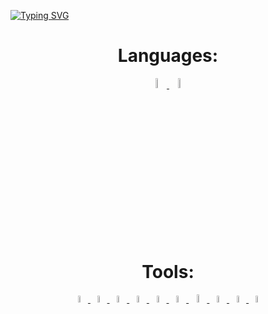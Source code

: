 [![Typing SVG](https://readme-typing-svg.herokuapp.com?font=Fira+Code&size=25&duration=2500&pause=2000&color=F79150&multiline=true&width=435&lines=import+lao)](https://git.io/typing-svg)


<h1 align="center">
  Languages:
</h1>

<p align="center">
  <a href="https://www.python.org/">
    <img src="https://img.icons8.com/color/512/python.png" width="6.5%">
  </a>
  <a href="https://en.wikipedia.org/wiki/SQL">
    <img src="https://img.icons8.com/fluency/256/database.png" width="6.5%">
  </a>
</p>


<h1 align="center">
  Tools:
</h1>

<p align="center">
  <a href="https://www.heroku.com/">
    <img src="https://img.icons8.com/color/512/heroku.png" width="5.5%">
  </a>
  <a href="https://deploy-f.com/">
    <img src="https://deploy-f.com/df_icon_s.png" width="5.3%">
  </a>
  <a href="https://cloud.google.com/">
    <img src="https://img.icons8.com/fluency/512/google-cloud.png" width="5.5%">
  </a>
  <a href="https://code.visualstudio.com/">
    <img src="https://img.icons8.com/color/512/visual-studio-code-2019.png" width="5.5%">
  </a>
  <a href="https://www.sublimetext.com">
    <img src="https://img.icons8.com/fluency/512/sublime-text.png" width="5.5%">
  </a>
  <a href="https://www.docker.com/">
    <img src="https://img.icons8.com/fluency/512/docker.png" width="5.5%">
  </a>
  <a href="https://git-scm.com/">
    <img src="https://img.icons8.com/color/512/git.png" width="5.8%">
  </a>
  <a href="https://www.postgresql.org/">
    <img src="https://img.icons8.com/color/512/postgreesql.png" width="5.5%">
  </a>
  <a href="https://www.sqlite.org/">
    <img src="https://upload.wikimedia.org/wikipedia/commons/thumb/9/97/Sqlite-square-icon.svg/1200px-Sqlite-square-icon.svg.png" width="5.4%">
  </a>
  <a href="https://miro.com/">
    <img src="https://cdn-images-1.medium.com/max/1200/1*RRiFpaA3RH86lVfMi_oL0Q.png" width="5.3%">
  </a>
</p>
